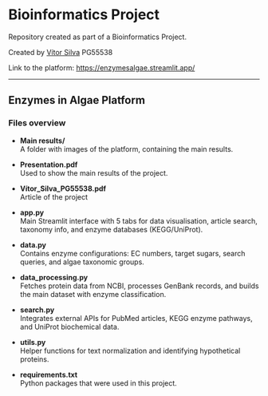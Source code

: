 # Bioinformatics Project

Repository created as part of a Bioinformatics Project.

Created by [Vítor Silva](https://github.com/VitorSilva-3) PG55538

Link to the platform: https://enzymesalgae.streamlit.app/

---

## Enzymes in Algae Platform

### Files overview

- **Main results/**  
  A folder with images of the platform, containing the main results.
  
- **Presentation.pdf**  
  Used to show the main results of the project.
  
- **Vítor_Silva_PG55538.pdf**  
  Article of the project

- **app.py**  
  Main Streamlit interface with 5 tabs for data visualisation, article search, taxonomy info, and enzyme databases (KEGG/UniProt).

- **data.py**  
  Contains enzyme configurations: EC numbers, target sugars, search queries, and algae taxonomic groups.

- **data_processing.py**  
  Fetches protein data from NCBI, processes GenBank records, and builds the main dataset with enzyme classification.

- **search.py**  
  Integrates external APIs for PubMed articles, KEGG enzyme pathways, and UniProt biochemical data.

- **utils.py**  
  Helper functions for text normalization and identifying hypothetical proteins.

- **requirements.txt**  
  Python packages that were used in this project.
